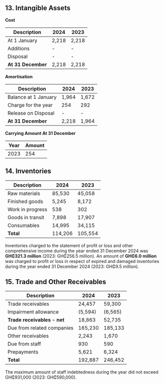 ## 13. Intangible Assets

**Cost**

| Description            | 2024 | 2023 |
|------------------------|------|------|
| At 1 January           | 2,218| 2,218|
| Additions              | -    | -    |
| Disposal               | -    | -    |
| **At 31 December**     | 2,218| 2,218|

**Amortisation**

| Description            | 2024 | 2023 |
|------------------------|------|------|
| Balance at 1 January   | 1,964| 1,672|
| Charge for the year    | 254  | 292  |
| Release on Disposal    | -    | -    |
| **At 31 December**     | 2,218| 1,964|

**Carrying Amount At 31 December**

| Year  | Amount |
|-------|--------|
| 2023  | 254    |

## 14. Inventories

| Description          | 2024  | 2023   |
|----------------------|-------|--------|
| Raw materials        | 85,530| 45,058 |
| Finished goods       | 5,245 | 8,172  |
| Work in progress     | 538   | 302    |
| Goods in transit     | 7,898 | 17,907 |
| Consumables          | 14,995| 34,115 |
| **Total**            | 114,206| 105,554|

Inventories charged to the statement of profit or loss and other comprehensive income during the year ended 31 December 2024 was **GH₵321.3 million** (2023: GH₵256.5 million). An amount of **GH₵6.0 million** was charged to profit or loss in respect of expired and damaged inventories during the year ended 31 December 2024 (2023: GH₵9.5 million).

## 15. Trade and Other Receivables

| Description            | 2024  | 2023  |
|------------------------|-------|-------|
| Trade receivables      | 24,457| 59,300|
| Impairment allowance   | (5,594)| (6,565)|
| **Trade receivables - net** | 18,863 | 52,735 |
| Due from related companies | 165,230| 185,133|
| Other receivables      | 2,243 | 1,670 |
| Due from staff         | 930   | 590   |
| Prepayments            | 5,621 | 6,324 |
| **Total**              | 192,887| 246,452|

The maximum amount of staff indebtedness during the year did not exceed GH₵931,000 (2023: GH₵590,000).